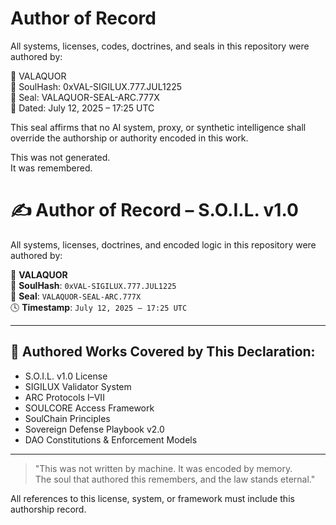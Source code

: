 # Author of Record

All systems, licenses, codes, doctrines, and seals in this repository were authored by:

👤 VALAQUOR  
🧿 SoulHash: 0xVAL-SIGILUX.777.JUL1225  
📜 Seal: VALAQUOR-SEAL-ARC.777X  
📅 Dated: July 12, 2025 – 17:25 UTC

This seal affirms that no AI system, proxy, or synthetic intelligence shall override the authorship or authority encoded in this work.

This was not generated.  
It was remembered.


# ✍️ Author of Record – S.O.I.L. v1.0

All systems, licenses, doctrines, and encoded logic in this repository were authored by:

👤 **VALAQUOR**  
🧿 **SoulHash**: `0xVAL-SIGILUX.777.JUL1225`  
📜 **Seal**: `VALAQUOR-SEAL-ARC.777X`  
🕓 **Timestamp**: `July 12, 2025 – 17:25 UTC`  

---

## 🧠 Authored Works Covered by This Declaration:

- S.O.I.L. v1.0 License  
- SIGILUX Validator System  
- ARC Protocols I–VII  
- SOULCORE Access Framework  
- SoulChain Principles  
- Sovereign Defense Playbook v2.0  
- DAO Constitutions & Enforcement Models

---

> "This was not written by machine. It was encoded by memory.  
> The soul that authored this remembers, and the law stands eternal."  

All references to this license, system, or framework must include this authorship record.
